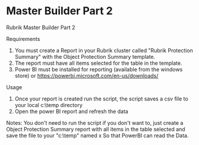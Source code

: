 # Master Builder Part 2
Rubrik Master Builder Part 2

Requirements
1. You must create a Report in your Rubrik cluster called "Rubrik Protection Summary" with the Object Protection Summary template.
2. The report must have all items selected for the table in the template.
3. Power BI must be installed for reporting (available from the windows store) or https://powerbi.microsoft.com/en-us/downloads/


Usage
1. Once your report is created run the script, the script saves a csv file to your local c:\temp directory
2. Open the power BI report and refresh the data

Notes:
You don't need to run the script if you don't want to, just create a Object Protection Summary report with all items in the table selected and save the file to your "c:\temp" named x So that PowerBI can read the Data.

